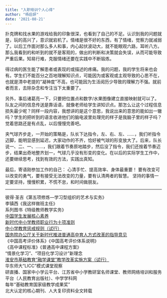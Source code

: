 ```yaml
---
title: "入职培训个人心得"
author: "杨启妍"
date: '2021-08-21'
---
```


扑克牌和找水果的游戏给我的印象很深，也看到了自己的不足。认识到我的问题就是，玩的高兴了，意识就宕机了。情绪是很不好的东西，有了情绪，觉察力就减弱了。以后工作面对那么多人和事，内心起伏波动大，就不能眼观六路，耳听八方。那么我看到的和听到的就不是客观的，做出的判断和决策就会失误，从而可能导致严重后果。知易行难，克服情绪还要在实践中不断锻炼。

得过病的医生能了解患者或表现的或描述的疼痛。我的问题，我的学生将来也会有。学生们不能百分之百地理解知识点，可能因为或客观或主观导致的心思不在，也就是清中老提的“凝神度”不高，也可能因为生活阅历少导致的理解力不强。就前者而言，去除杂念和专注当下太重要了。

另外，事后诸葛亮一下，只要把位置点和数字/水果图像建立直接映射就可以了。队友之间的信息传送是靠话语，就像老师给学生讲知识点。那怎么让这个过程信息损失最少呢？同样一段内容，我想讲的是这个意思，我说出来的意思的能如出一辙吗？学生的把听到的语言收进他们的脑电波里处理完的样子是我脑子里的样子吗？觉着思路还是有点乱，以后慢慢完善吧。

夹气球齐步走，一开始的策略是，队长下达指令，左、右、左、……，我们听指令迈脚，能明显感到延迟，大家动作的不齐，恰好被气球的形变放大了。后来，队长说一、二、一、……，我们跟着节奏原地踏步，然后没了指令，我们还按着节奏迈步，结果出奇地整齐划一，气球几乎没有形变的变化。在以后的实际学生工作中，还要继续思考，找到有效的方法，实践出真知。

最后，寄语刚参加工作的自己：
心清手忙、提高效率、身体最重要！
要有改变可以改变的勇气，要有接受无法改变的力量，要有认清两者的智慧。
坚持的事情一定要坚持，慢慢积累，不慌不怠，和时间做朋友。

---

彼得·圣吉《第五项修炼—学习型组织的艺术与实务》  
李镇西《我这样做班主任》  
系列图书《特级教师教学实务》  
[中国学生发展核心素养](中国学生发展核心素养.pdf)  
[新时代中小学教师职业行为十项准则](新时代中小学教师职业行为十项准则.pdf)  
[中小学教育惩戒规则（试行）](http://www.gov.cn/zhengce/zhengceku/2020-12/29/content_5574650.htm)  
[国务院办公厅关于新时代推进普通高中育人方式改革的指导意见](http://www.gov.cn/zhengce/content/2019-06/19/content_5401568.htm)  
《中国高考评价体系》《中国高考评价体系说明》  
《高中课程标准》《普通高中课程方案》  
“情景化学习”、“项目化学习设计”新理念  
[淮安市基础教育“融学课堂”教学改革实施方案（试行）](淮安融学课堂.pdf)  
华东师大“LICC”模式课堂观察  
研直播、国家中小学云平台、江苏省中小学教研室名师课堂、教师网络培训和服务平台（人民教育出版社）、中学学科网  
每年“基础教育国家级教学成果奖”  
北大认定的核心期刊、人大复印资料全文转载